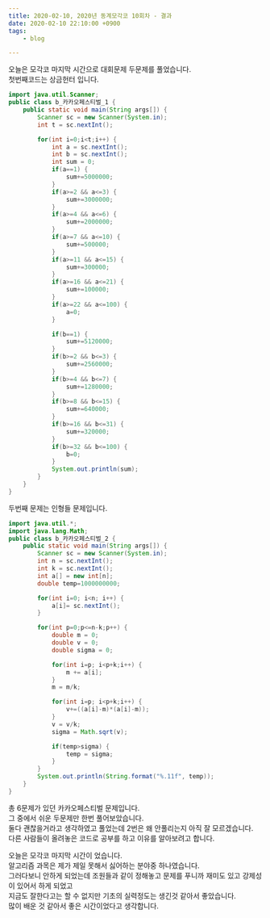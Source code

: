 ```yaml
---
title: 2020-02-10, 2020년 동계모각코 10회차 - 결과
date: 2020-02-10 22:10:00 +0900
tags:
    - blog

---
```


오늘은 모각코 마지막 시간으로 대회문제 두문제를 풀었습니다.     
첫번째코드는 상금헌터 입니다.  

~~~java
import java.util.Scanner;
public class b_카카오페스티벌_1 {
	public static void main(String args[]) {
		Scanner sc = new Scanner(System.in);
		int t = sc.nextInt();

		for(int i=0;i<t;i++) {
			int a = sc.nextInt();
			int b = sc.nextInt();
			int sum = 0;
			if(a==1) {
				sum+=5000000;
			}
			if(a>=2 && a<=3) {
				sum+=3000000;
			}
			if(a>=4 && a<=6) {
				sum+=2000000;
			}
			if(a>=7 && a<=10) {
				sum+=500000;
			}
			if(a>=11 && a<=15) {
				sum+=300000;
			}
			if(a>=16 && a<=21) {
				sum+=100000;
			}
			if(a>=22 && a<=100) {
				a=0;
			}

			if(b==1) {
				sum+=5120000;
			}
			if(b>=2 && b<=3) {
				sum+=2560000;
			}
			if(b>=4 && b<=7) {
				sum+=1280000;
			}
			if(b>=8 && b<=15) {
				sum+=640000;
			}
			if(b>=16 && b<=31) {
				sum+=320000;
			}
			if(b>=32 && b<=100) {
				b=0;
			}
			System.out.println(sum);
		}
	}
}

~~~

두번째 문제는 인형들 문제입니다.   

~~~java
import java.util.*;
import java.lang.Math;
public class b_카카오페스티벌_2 {
	public static void main(String args[]) {
		Scanner sc = new Scanner(System.in);
		int n = sc.nextInt();
		int k = sc.nextInt();
		int a[] = new int[n];
		double temp=1000000000;

		for(int i=0; i<n; i++) {
			a[i]= sc.nextInt();
		}

		for(int p=0;p<=n-k;p++) {
			double m = 0;
			double v = 0;
			double sigma = 0;

			for(int i=p; i<p+k;i++) {
				m += a[i];
			}
			m = m/k;

			for(int i=p; i<p+k;i++) {
				v+=((a[i]-m)*(a[i]-m));
			}
			v = v/k;
			sigma = Math.sqrt(v);

			if(temp>sigma) {
				temp = sigma;
			}			
		}
		System.out.println(String.format("%.11f", temp));
	}
}
~~~

총 6문제가 있던 카카오페스티벌 문제입니다.   
그 중에서 쉬운 두문제만 한번 풀어보았습니다.    
둘다 괜찮을거라고 생각하였고 풀었는데 2번은 왜 안풀리는지 아직 잘 모르겠습니다.   
다른 사람들이 올려놓은 코드로 공부를 하고 이유를 알아보려고 합니다.   

오늘은 모각코 마지막 시간이 었습니다.   
알고리즘 과목은 제가 제일 못해서 싫어하는 분야중 하나였습니다.      
그러다보니 안하게 되었는데 조원들과 같이 정해놓고 문제를 푸니까 재미도 있고 강제성이 있어서 하게 되었고   
지금도 잘한다고는 할 수 없지만 기초의 실력정도는 생긴것 같아서 좋았습니다.   
많이 배운 것 같아서 좋은 시간이었다고 생각합니다.   
   
